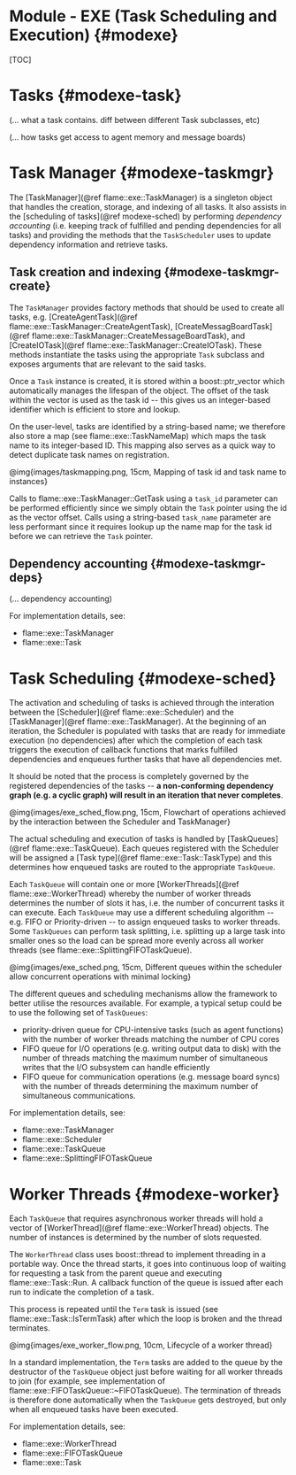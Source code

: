 Module - EXE (Task Scheduling and Execution) {#modexe}
==================================

[TOC]

Tasks {#modexe-task}
======

(... what a task contains. diff between different Task subclasses, etc)

(... how tasks get access to agent memory and message boards)


Task Manager {#modexe-taskmgr}
============

The [TaskManager](@ref flame::exe::TaskManager) is a singleton object that handles 
the creation, storage, and indexing of all tasks. It also assists in the 
[scheduling of tasks](@ref modexe-sched) by performing *dependency accounting* 
(i.e. keeping track of fulfilled and pending dependencies for all tasks) and providing
the methods that the `TaskScheduler` uses to update dependency information and 
retrieve tasks.

Task creation and indexing {#modexe-taskmgr-create}
---------------------------

The `TaskManager` provides factory methods that should be used to create all tasks, e.g. 
[CreateAgentTask](@ref flame::exe::TaskManager::CreateAgentTask), 
[CreateMessagBoardTask](@ref flame::exe::TaskManager::CreateMessageBoardTask), 
and [CreateIOTask](@ref flame::exe::TaskManager::CreateIOTask). These methods 
instantiate the tasks using the appropriate `Task` subclass and exposes arguments
that are relevant to the said tasks.

Once a `Task` instance is created, it is stored within a boost::ptr_vector which 
automatically manages the lifespan of the object. The offset of the task within the 
vector is used as the task id -- this gives us an integer-based identifier which is
efficient to store and lookup.

On the user-level, tasks are identified by a string-based name; we therefore also store
a map (see flame::exe::TaskNameMap) which maps the task name to its integer-based ID. 
This mapping also serves as a quick way to detect duplicate task names on registration.

@img{images/taskmapping.png, 15cm, Mapping of task id and task name to instances}

Calls to flame::exe::TaskManager::GetTask using a `task_id` parameter can be performed
efficiently since we simply obtain the `Task` pointer using the id as the vector offset.
Calls using a string-based `task_name` parameter are less performant since it requires
lookup up the name map for the task id before we can retrieve the `Task` pointer.


Dependency accounting {#modexe-taskmgr-deps}
---------------------
(... dependency accounting)


For implementation details, see:
 * flame::exe::TaskManager
 * flame::exe::Task

Task Scheduling {#modexe-sched}
===============

The activation and scheduling of tasks is achieved through the interation between the
[Scheduler](@ref flame::exe::Scheduler) and the [TaskManager](@ref flame::exe::TaskManager).
At the beginning of an iteration, the Scheduler is populated with tasks that are ready for
immediate execution (no dependencies) after which the completion of each task triggers
the execution of callback functions that marks fulfilled dependencies and enqueues
further tasks that have all dependencies met. 

It should be noted that the process is completely governed by the registered 
dependencies of the tasks -- **a non-conforming dependency graph (e.g. a cyclic graph) will
result in an iteration that never completes**. 

@img{images/exe_sched_flow.png, 15cm, Flowchart of operations achieved by the interaction between the Scheduler and TaskManager}


The actual scheduling and execution of tasks is handled by 
[TaskQueues](@ref flame::exe::TaskQueue). Each queues registered with the Scheduler
will be assigned a [Task type](@ref flame::exe::Task::TaskType) and this determines how
enqueued tasks are routed to the appropriate `TaskQueue`.

Each `TaskQueue` will contain one or more [WorkerThreads](@ref flame::exe::WorkerThread)
whereby the number of worker threads determines the number of slots it has, i.e. the number 
of concurrent tasks it can execute. Each `TaskQueue` may use a different scheduling 
algorithm -- e.g. FIFO or Priority-driven -- to assign enqueued tasks to worker threads. 
Some `TaskQueues` can perform task splitting, i.e. splitting up a large task into smaller
ones so the load can be spread more evenly across all worker threads (see 
flame::exe::SplittingFIFOTaskQueue).

@img{images/exe_sched.png, 15cm, Different queues within the scheduler allow concurrent operations with minimal locking}

The different queues and scheduling mechanisms allow the framework to better utilise the
resources available. For example, a typical setup could be to use the following set of
`TaskQueues`: 
 * priority-driven queue for CPU-intensive tasks (such as agent functions) with 
 the number of worker threads matching the number of CPU cores
 * FIFO queue for I/O operations (e.g. writing output data to disk) with the number of 
 threads matching the maximum number of simultaneous writes that the I/O subsystem can 
 handle efficiently
 * FIFO queue for communication operations (e.g. message board syncs) with the number of
 threads determining the maximum number of simultaneous communications. 
 

For implementation details, see:
 * flame::exe::TaskManager
 * flame::exe::Scheduler
 * flame::exe::TaskQueue
 * flame::exe::SplittingFIFOTaskQueue
 

Worker Threads {#modexe-worker}
==============

Each `TaskQueue` that requires asynchronous worker threads will hold a vector of 
[WorkerThread](@ref flame::exe::WorkerThread) objects. The number of instances is 
determined by the number of slots requested.

The `WorkerThread` class uses boost::thread to implement threading in a portable way. 
Once the thread starts, it goes into continuous loop of waiting for requesting a task
from the parent queue and executing flame::exe::Task::Run. A callback function of the
queue is issued after each run to indicate the completion of a task.

This process is repeated until the
`Term` task is issued (see flame::exe::Task::IsTermTask) after which the loop is broken
and the thread terminates. 

@img{images/exe_worker_flow.png, 10cm, Lifecycle of a worker thread}

In a standard implementation, the `Term` tasks are added to the queue by the destructor
of the `TaskQueue` object just before waiting for all worker threads to join 
(for example, see implementation of flame::exe::FIFOTaskQueue::~FIFOTaskQueue). The 
termination of threads is therefore done automatically when the `TaskQueue` gets 
destroyed, but only when all enqueued tasks have been executed.

For implementation details, see:
 * flame::exe::WorkerThread
 * flame::exe::FIFOTaskQueue
 * flame::exe::Task